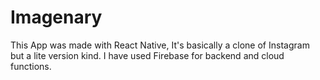 # Imagenary
This App was made with React Native, It's basically a clone of Instagram but a lite version kind.
I have used Firebase for backend and cloud functions.
